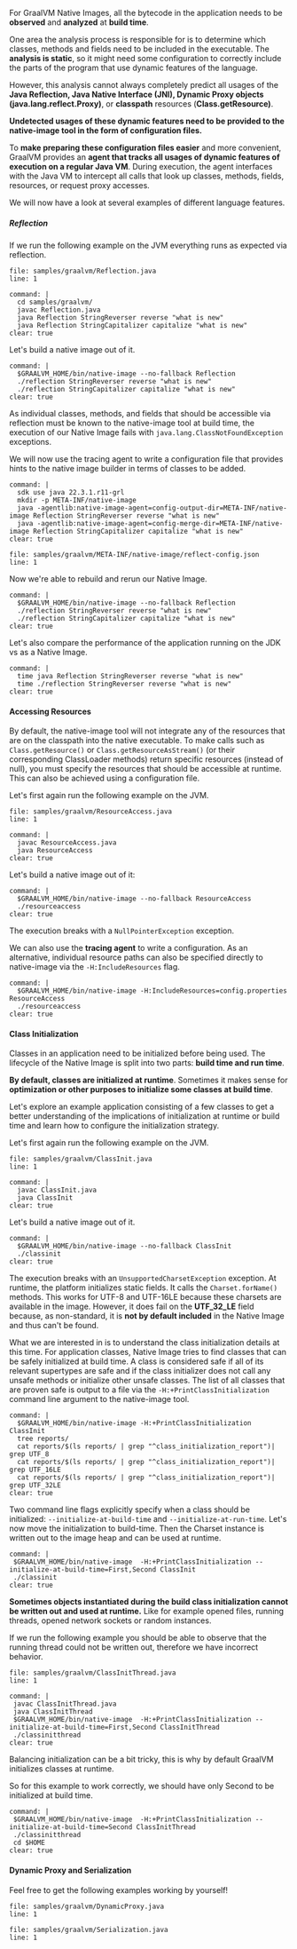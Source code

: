 For GraalVM Native Images, all the bytecode in the application needs to be **observed** and **analyzed** at **build time**.

One area the analysis process is responsible for is to determine which classes, methods and fields need to be included in the executable. The **analysis is static**, so it might need some configuration to correctly include the parts of the program that use dynamic features of the language.

However, this analysis cannot always completely predict all usages of the **Java Reflection, Java Native Interface (JNI), Dynamic Proxy objects (java.lang.reflect.Proxy)**, or **classpath** resources (**Class.getResource)**. 

**Undetected usages of these dynamic features need to be provided to the native-image tool in the form of configuration files.**

To **make preparing these configuration files easier** and more convenient, GraalVM provides an **agent that tracks all usages of dynamic features of execution on a regular Java VM**. 
During execution, the agent interfaces with the Java VM to intercept all calls that look up classes, methods, fields, resources, or request proxy accesses.

We will now have a look at several examples of different language features.

##### Reflection
If we run the following example on the JVM everything runs as expected via reflection.
```editor:open-file
file: samples/graalvm/Reflection.java
line: 1
```
```terminal:execute
command: |
  cd samples/graalvm/
  javac Reflection.java 
  java Reflection StringReverser reverse "what is new"
  java Reflection StringCapitalizer capitalize "what is new"
clear: true
```

Let's build a native image out of it.
```terminal:execute
command: |
  $GRAALVM_HOME/bin/native-image --no-fallback Reflection
  ./reflection StringReverser reverse "what is new"
  ./reflection StringCapitalizer capitalize "what is new"
clear: true
```
As individual classes, methods, and fields that should be accessible via reflection must be known to the native-image tool at build time, the execution of our Native Image fails with `java.lang.ClassNotFoundException` exceptions.

We will now use the tracing agent to write a configuration file that provides hints to the native image builder in terms of classes to be added. 
```terminal:execute
command: |
  sdk use java 22.3.1.r11-grl
  mkdir -p META-INF/native-image
  java -agentlib:native-image-agent=config-output-dir=META-INF/native-image Reflection StringReverser reverse "what is new"
  java -agentlib:native-image-agent=config-merge-dir=META-INF/native-image Reflection StringCapitalizer capitalize "what is new"
clear: true
```
```editor:open-file
file: samples/graalvm/META-INF/native-image/reflect-config.json
line: 1
```
Now we're able to rebuild and rerun our Native Image.
```terminal:execute
command: |
  $GRAALVM_HOME/bin/native-image --no-fallback Reflection
  ./reflection StringReverser reverse "what is new"
  ./reflection StringCapitalizer capitalize "what is new"
clear: true
```

Let's also compare the performance of the application running on the JDK vs as a Native Image.
```terminal:execute
command: |
  time java Reflection StringReverser reverse "what is new"
  time ./reflection StringReverser reverse "what is new"
clear: true
```

#### Accessing Resources
By default, the native-image tool will not integrate any of the resources that are on the classpath into the native executable. To make calls such as `Class.getResource()` or `Class.getResourceAsStream()` (or their corresponding ClassLoader methods) return specific resources (instead of null), you must specify the resources that should be accessible at runtime. This can also be achieved using a configuration file.

Let's first again run the following example on the JVM.
```editor:open-file
file: samples/graalvm/ResourceAccess.java
line: 1
```
```terminal:execute
command: |
  javac ResourceAccess.java 
  java ResourceAccess
clear: true
```

Let's build a native image out of it:
```terminal:execute
command: |
  $GRAALVM_HOME/bin/native-image --no-fallback ResourceAccess
  ./resourceaccess
clear: true
```
The execution breaks with a `NullPointerException` exception.

We can also use the **tracing agent** to write a configuration. As an alternative, individual resource paths can also be specified directly to native-image via the `-H:IncludeResources` flag.
```terminal:execute
command: |
  $GRAALVM_HOME/bin/native-image -H:IncludeResources=config.properties ResourceAccess
  ./resourceaccess
clear: true
```

#### Class Initialization
Classes in an application need to be initialized before being used. The lifecycle of the Native Image is split into two parts: **build time and run time**.

**By default, classes are initialized at runtime**. Sometimes it makes sense for **optimization or other purposes to initialize some classes at build time**.

Let's explore an example application consisting of a few classes to get a better understanding of the implications of initialization at runtime or build time and learn how to configure the initialization strategy.

Let's first again run the following example on the JVM.
```editor:open-file
file: samples/graalvm/ClassInit.java
line: 1
```
```terminal:execute
command: |
  javac ClassInit.java 
  java ClassInit
clear: true
```

Let's build a native image out of it.
```terminal:execute
command: |
  $GRAALVM_HOME/bin/native-image --no-fallback ClassInit
  ./classinit
clear: true
```
The execution breaks with an `UnsupportedCharsetException` exception. At runtime, the platform initializes static fields. It calls the `Charset.forName()` methods. This works for UTF-8 and UTF-16LE because these charsets are available in the image. However, it does fail on the **UTF_32_LE** field because, as non-standard, it is **not by default included** in the Native Image and thus can't be found.

What we are interested in is to understand the class initialization details at this time.
For application classes, Native Image tries to find classes that can be safely initialized at build time. A class is considered safe if all of its relevant supertypes are safe and if the class initializer does not call any unsafe methods or initialize other unsafe classes.
The list of all classes that are proven safe is output to a file via the `-H:+PrintClassInitialization` command line argument to the native-image tool.
```terminal:execute
command: |
  $GRAALVM_HOME/bin/native-image -H:+PrintClassInitialization ClassInit
  tree reports/
  cat reports/$(ls reports/ | grep "^class_initialization_report")| grep UTF_8
  cat reports/$(ls reports/ | grep "^class_initialization_report")| grep UTF_16LE
  cat reports/$(ls reports/ | grep "^class_initialization_report")| grep UTF_32LE
clear: true
```

Two command line flags explicitly specify when a class should be initialized: `--initialize-at-build-time` and `--initialize-at-run-time`.
Let's now move the initialization to build-time. Then the Charset instance is written out to the image heap and can be used at runtime.
 ```terminal:execute
command: |
  $GRAALVM_HOME/bin/native-image  -H:+PrintClassInitialization --initialize-at-build-time=First,Second ClassInit
  ./classinit
clear: true
```

**Sometimes objects instantiated during the build class initialization cannot be written out and used at runtime.** Like for example opened files, running threads, opened network sockets
or random instances.

If we run the following example you should be able to observe that the running thread could not be written out, therefore we have incorrect behavior.
```editor:open-file
file: samples/graalvm/ClassInitThread.java
line: 1
```
 ```terminal:execute
command: |
  javac ClassInitThread.java 
  java ClassInitThread
  $GRAALVM_HOME/bin/native-image  -H:+PrintClassInitialization --initialize-at-build-time=First,Second ClassInitThread
  ./classinitthread 
clear: true
```

Balancing initialization can be a bit tricky, this is why by default GraalVM initializes classes at runtime.

So for this example to work correctly, we should have only Second to be initialized at build time.
 ```terminal:execute
command: |
  $GRAALVM_HOME/bin/native-image  -H:+PrintClassInitialization --initialize-at-build-time=Second ClassInitThread
  ./classinitthread 
  cd $HOME
clear: true
```

#### Dynamic Proxy and Serialization
Feel free to get the following examples working by yourself!
```editor:open-file
file: samples/graalvm/DynamicProxy.java
line: 1
```
```editor:open-file
file: samples/graalvm/Serialization.java
line: 1
```
